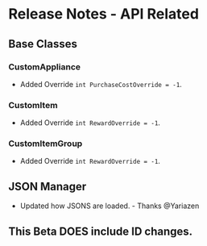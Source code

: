 ﻿# Release Notes - API Related

## Base Classes

### CustomAppliance

- Added Override `int PurchaseCostOverride = -1`.

### CustomItem

- Added Override `int RewardOverride = -1`.

### CustomItemGroup

- Added Override `int RewardOverride = -1`.

## JSON Manager

- Updated how JSONS are loaded. - Thanks @Yariazen

## This Beta DOES include ID changes.